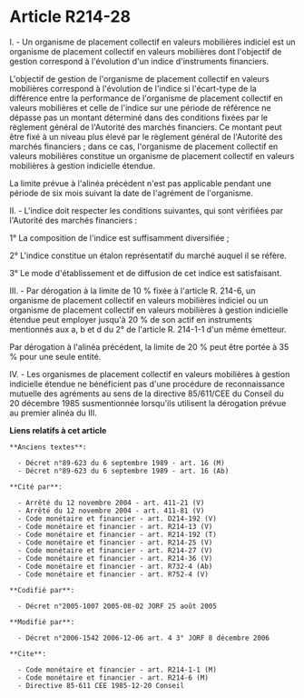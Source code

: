 # Article R214-28

I. - Un organisme de placement collectif en valeurs mobilières indiciel est un organisme de placement collectif en valeurs
mobilières dont l'objectif de gestion correspond à l'évolution d'un indice d'instruments financiers.

L'objectif de gestion de l'organisme de placement collectif en valeurs mobilières correspond à l'évolution de l'indice si
l'écart-type de la différence entre la performance de l'organisme de placement collectif en valeurs mobilières et celle de
l'indice sur une période de référence ne dépasse pas un montant déterminé dans des conditions fixées par le règlement général
de l'Autorité des marchés financiers. Ce montant peut être fixé à un niveau plus élevé par le règlement général de l'Autorité
des marchés financiers ; dans ce cas, l'organisme de placement collectif en valeurs mobilières constitue un organisme de
placement collectif en valeurs mobilières à gestion indicielle étendue.

La limite prévue à l'alinéa précédent n'est pas applicable pendant une période de six mois suivant la date de l'agrément de
l'organisme.

II. - L'indice doit respecter les conditions suivantes, qui sont vérifiées par l'Autorité des marchés financiers :

1° La composition de l'indice est suffisamment diversifiée ;

2° L'indice constitue un étalon représentatif du marché auquel il se réfère.

3° Le mode d'établissement et de diffusion de cet indice est satisfaisant.

III. - Par dérogation à la limite de 10 % fixée à l'article R. 214-6, un organisme de placement collectif en valeurs
mobilières indiciel ou un organisme de placement collectif en valeurs mobilières à gestion indicielle étendue peut employer
jusqu'à 20 % de son actif en instruments mentionnés aux a, b et d du 2° de l'article R. 214-1-1 d'un même émetteur.

Par dérogation à l'alinéa précédent, la limite de 20 % peut être portée à 35 % pour une seule entité.

IV. - Les organismes de placement collectif en valeurs mobilières à gestion indicielle étendue ne bénéficient pas d'une
procédure de reconnaissance mutuelle des agréments au sens de la directive 85/611/CEE du Conseil du 20 décembre 1985
susmentionnée lorsqu'ils utilisent la dérogation prévue au premier alinéa du III.

**Liens relatifs à cet article**

	**Anciens textes**:

	  - Décret n°89-623 du 6 septembre 1989 - art. 16 (M)
	  - Décret n°89-623 du 6 septembre 1989 - art. 16 (Ab)

	**Cité par**:

	  - Arrêté du 12 novembre 2004 - art. 411-21 (V)
	  - Arrêté du 12 novembre 2004 - art. 411-81 (V)
	  - Code monétaire et financier - art. D214-192 (V)
	  - Code monétaire et financier - art. R214-13 (V)
	  - Code monétaire et financier - art. R214-192 (T)
	  - Code monétaire et financier - art. R214-25 (V)
	  - Code monétaire et financier - art. R214-27 (V)
	  - Code monétaire et financier - art. R214-36 (V)
	  - Code monétaire et financier - art. R732-4 (Ab)
	  - Code monétaire et financier - art. R752-4 (V)

	**Codifié par**:

	  - Décret n°2005-1007 2005-08-02 JORF 25 août 2005

	**Modifié par**:

	  - Décret n°2006-1542 2006-12-06 art. 4 3° JORF 8 décembre 2006

	**Cite**:

	  - Code monétaire et financier - art. R214-1-1 (M)
	  - Code monétaire et financier - art. R214-6 (M)
	  - Directive 85-611 CEE 1985-12-20 Conseil
